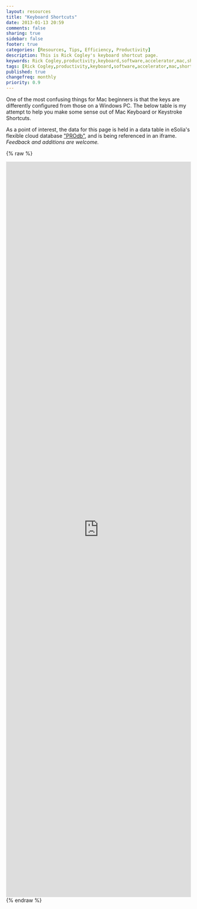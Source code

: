 ```yaml
---
layout: resources
title: "Keyboard Shortcuts"
date: 2013-01-13 20:59
comments: false
sharing: true
sidebar: false
footer: true
categories: [Resources, Tips, Efficiency, Productivity]
description: This is Rick Cogley's keyboard shortcut page.
keywords: Rick Cogley,productivity,keyboard,software,accelerator,mac,shortcut,keystrokes 
tags: [Rick Cogley,productivity,keyboard,software,accelerator,mac,shortcut,keystrokes]
published: true
changefreq: monthly
priority: 0.9
---
```

One of the most confusing things for Mac beginners is that the keys are differently configured from those on a Windows PC. The below table is my attempt to help you make some sense out of Mac Keyboard or Keystroke Shortcuts. 

As a point of interest, the data for this page is held in a data table in eSolia's flexible cloud database ["PROdb"](http://www.esolia.com/prodb), and is being referenced in an iframe. _Feedback and additions are welcome._ 

{% raw %} 
<iframe width='100%' height='2000' frameborder='0' allowtransparency='true' scrolling='yes' src='https://pro.dbflex.net/secure/embedded/db/15331/view.aspx?id=983275'></iframe>
{% endraw %}